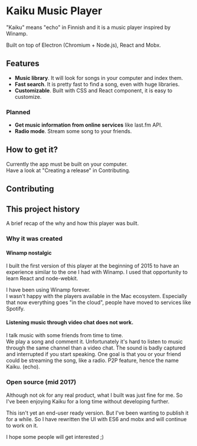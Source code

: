 # Kaiku Music Player

"Kaiku" means "echo" in Finnish and it is a music player inspired by Winamp.

Built on top of Electron (Chromium + Node.js), React and Mobx.

## Features

- __Music library__. It will look for songs in your computer and index them.
- __Fast search__. It is pretty fast to find a song, even with huge libraries.
- __Customizable__. Built with CSS and React component, it is easy to customize.

### Planned

- __Get music information from online services__ like last.fm API.
- __Radio mode__. Stream some song to your friends.

## How to get it?

Currently the app must be built on your computer.  
Have a look at "Creating a release" in Contributing.

## Contributing



## This project history

A brief recap of the why and how this player was built.

### Why it was created

#### Winamp nostalgic

I built the first version of this player at the beginning of 2015 to have an experience similar to the one I had with Winamp. I used that opportunity to learn React and node-webkit.

I have been using Winamp forever.  
I wasn't happy with the players available in the Mac ecosystem. Especially that now everything goes "in the cloud", people have moved to services like Spotify.

#### Listening music through video chat does not work.

I talk music with some friends from time to time.  
We play a song and comment it. Unfortunately it's hard to listen to music through the same channel than a video chat. The sound is badly captured and interrupted if you start speaking.
One goal is that you or your friend could be streaming the song, like a radio. P2P feature, hence the name Kaiku. (echo).

### Open source (mid 2017)

Although not ok for any real product, what I built was just fine for me. So I've been enjoying Kaiku for a long time without developing further.

This isn't yet an end-user ready version. But I've been wanting to publish it for a while.
So I have rewritten the UI with ES6 and mobx and will continue to work on it.

I hope some people will get interested ;)



